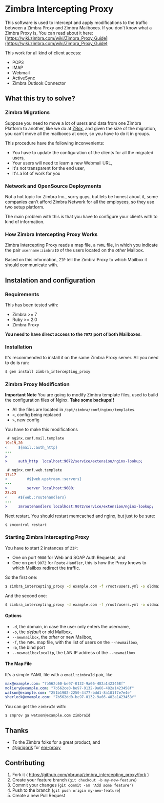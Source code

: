 # Zimbra Intercepting Proxy

This software is used to intercept and apply modifications to the traffic between a Zimbra Proxy and Zimbra Mailboxes.
If you don't know what a Zimbra Proxy is, You can read about it here: [https://wiki.zimbra.com/wiki/Zimbra_Proxy_Guide](https://wiki.zimbra.com/wiki/Zimbra_Proxy_Guide)

This work for all kind of client access:

* POP3
* IMAP
* Webmail
* ActiveSync
* Zimbra Outlook Connector

## What this try to solve?

### Zimbra Migrations
Suppose you need to move a lot of users and data from one Zimbra Platform to another, like we do at [ZBox](http://www.zboxapp.com), and given the size of the migration, you can't move all the mailboxes at once, so you have to do it in groups.

This procedure have the following inconvenients:

* You have to update the configuration of the clients for all the migrated users,
* Your users will need to learn a new Webmail URL,
* It's not transparent for the end user,
* It's a lot of work for you

### Network and OpenSource Deployments
Not a hot topic for Zimbra Inc., sorry guys, but lets be honest about it, some companies can't afford Zimbra Network for all the employees, so they use two setup platform.

The main problem with this is that you have to configure your clients with to kind of information.

### How Zimbra Intercepting Proxy Works
Zimbra Intercepting Proxy reads a map file, a `YAML` file, in which you indicate the pair `username:zimbraID` of the users located on the _other_  Mailbox.

Based on this information, `ZIP` tell the Zimbra Proxy to which Mailbox it should communicate with.

## Instalation and configuration

### Requirements
This has been tested with:

* Zimbra >= 7
* Ruby >= 2.0
* Zimbra Proxy

**You need to have direct access to the `7072` port of both Mailboxes**.

### Installation
It's recommended to install it on the same Zimbra Proxy server. All you need to do is run:

```bash
$ gem install zimbra_intercepting_proxy
```

### Zimbra Proxy Modification

**Important Note**
You are going to modify Zimbra template files, used to build the configuration files of Nginx. **Take some backups!!**

* All the files are located in `/opt/zimbra/conf/nginx/templates`.
* `<`, config being replaced
* `>`, new config

You have to make this modifications

```diff
 # nginx.conf.mail.template
19c19,20
<     ${mail.:auth_http}
---
>
>     auth_http  localhost:9072/service/extension/nginx-lookup;
```

```diff
 # nginx.conf.web.template
17c17
<         #${web.upstream.:servers}
---
>         server localhost:9080;
23c23
<     #${web.:routehandlers}
---
>     zmroutehandlers localhost:9072/service/extension/nginx-lookup;
```

Next restart. You should restart memcached and nginx, but just to be sure:

```bash
$ zmcontrol restart
```

### Starting Zimbra Intercepting Proxy

You have to start 2 instances of `ZIP`:

* One on port `9080` for Web and SOAP Auth Requests, and
* One on port `9072` for `Route-Handler`, this is how the Proxy knows to which Mailbox redirect the traffic.

So the first one:

```bash
$ zimbra_intercepting_proxy -d example.com -f /root/users.yml -o oldmailbox.example.com --newmailbox=190.196.215.125 -b 9080 --newmailboxlocalip=192.168.0.
```

And the second one:

```bash
$ zimbra_intercepting_proxy -d example.com -f /root/users.yml -o oldmailbox.example.com --newmailbox=190.196.215.125 -b 9072 --newmailboxlocalip=192.168.0.
```

#### Options

* `-d`, the domain, in case the user only enters the username,
* `-o`, the _default_ or old Mailbox,
* `--newmailbox`, the _other_ or new Mailbox,
* `-f`, the `YAML` map file, with the list of users on the `--newmailbox`,
* `-b`, the bind port
* `--newmailboxlocalip`, the LAN IP address of the `--newmailbox`


#### The Map File

It's a simple YAML file with a `email:zimbraId` pair, like

```yaml
max@example.com: "7b562c60-be97-0132-9a66-482a1423458f"
moliery@example.com: "7b562ce0-be97-0132-9a66-482a1423458f"
watson@example.com: "251b1902-2250-4477-bdd1-8a101f7e7e4e"
sherlock@example.com: "7b562dd0-be97-0132-9a66-482a1423458f"
```

You can get the `zimbraId` with:

```
$ zmprov ga watson@example.com zimbraId
```

## Thanks

* To the Zimbra folks for a great product, and
* [@igrigorik](http://twitter.com/igrigorik) for [em-proxy](https://github.com/igrigorik/em-proxy)

## Contributing

1. Fork it ( https://github.com/pbruna/zimbra_intercepting_proxy/fork )
2. Create your feature branch (`git checkout -b my-new-feature`)
3. Commit your changes (`git commit -am 'Add some feature'`)
4. Push to the branch (`git push origin my-new-feature`)
5. Create a new Pull Request
